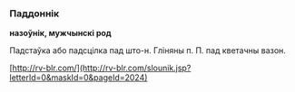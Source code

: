 ### Паддоннік
**назоўнік, мужчынскі род**

Падстаўка або падсцілка пад што-н. Гліняны п. П. пад кветачны вазон.

<a rel="author">[http://rv-blr.com/](http://rv-blr.com/slounik.jsp?letterId=0&maskId=0&pageId=2024)</a>
